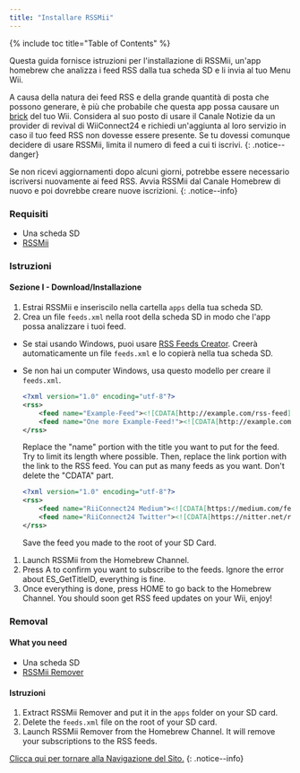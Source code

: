 ```yaml
---
title: "Installare RSSMii"
---
```


{% include toc title="Table of Contents" %}

Questa guida fornisce istruzioni per l'installazione di RSSMii, un'app homebrew che analizza i feed RSS dalla tua scheda SD e li invia al tuo Menu Wii.

A causa della natura dei feed RSS e della grande quantità di posta che possono generare, è più che probabile che questa app possa causare un [brick](bricks#mail-brick) del tuo Wii. Considera al suo posto di usare il Canale Notizie da un provider di revival di WiiConnect24 e richiedi un'aggiunta al loro servizio in caso il tuo feed RSS non dovesse essere presente. Se tu dovessi comunque decidere di usare RSSMii, limita il numero di feed a cui ti iscrivi.
{: .notice--danger}

Se non ricevi aggiornamenti dopo alcuni giorni, potrebbe essere necessario iscriversi nuovamente ai feed RSS. Avvia RSSMii dal Canale Homebrew di nuovo e poi dovrebbe creare nuove iscrizioni.
{: .notice--info}

### Requisiti

* Una scheda SD
* [RSSMii](https://oscwii.org/library/app/rssmii)

### Istruzioni
#### Sezione I - Download/Installazione

1. Estrai RSSMii e inseriscilo nella cartella `apps` della tua scheda SD.
1. Crea un file `feeds.xml` nella root della scheda SD in modo che l'app possa analizzare i tuoi feed.

+ Se stai usando Windows, puoi usare [RSS Feeds Creator](https://github.com/RiiConnect24/rssmii/releases/download/v1.4.1/RSSFeedsCreator.bat). Creerà automaticamente un file `feeds.xml` e lo copierà nella tua scheda SD.

+ Se non hai un computer Windows, usa questo modello per creare il `feeds.xml`.

    ```xml
    <?xml version="1.0" encoding="utf-8"?>
    <rss>
        <feed name="Example-Feed"><![CDATA[http://example.com/rss-feed]]></feed>
        <feed name="One more Example-Feed!"><![CDATA[http://example.com/another_rss-feed]]></feed>
    </rss>
    ```

    Replace the "name" portion with the title you want to put for the feed. Try to limit its length where possible. Then, replace the link portion with the link to the RSS feed. You can put as many feeds as you want. Don't delete the "CDATA" part.

    ```xml
    <?xml version="1.0" encoding="utf-8"?>
    <rss>
        <feed name="RiiConnect24 Medium"><![CDATA[https://medium.com/feed/riiconnect24]]></feed>
        <feed name="RiiConnect24 Twitter"><![CDATA[https://nitter.net/riiconnect24/rss]]></feed>
    </rss>
    ```

    Save the feed you made to the root of your SD Card.

1. Launch RSSMii from the Homebrew Channel.
1. Press A to confirm you want to subscribe to the feeds. Ignore the error about ES_GetTitleID, everything is fine.
1. Once everything is done, press HOME to go back to the Homebrew Channel. You should soon get RSS feed updates on your Wii, enjoy!

### Removal

#### What you need

* Una scheda SD
* [RSSMii Remover](https://oscwii.org/library/app/rssmii-remover)

#### Istruzioni

1. Extract RSSMii Remover and put it in the `apps` folder on your SD card.
1. Delete the `feeds.xml` file on the root of your SD card.
1. Launch RSSMii Remover from the Homebrew Channel. It will remove your subscriptions to the RSS feeds.

[Clicca qui per tornare alla Navigazione del Sito.](navigazione-sito)
{: .notice--info}
